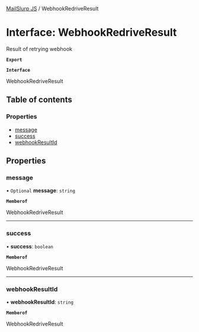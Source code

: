 [MailSlurp JS](../README.md) / WebhookRedriveResult

# Interface: WebhookRedriveResult

Result of retrying webhook

**`Export`**

**`Interface`**

WebhookRedriveResult

## Table of contents

### Properties

- [message](WebhookRedriveResult.md#message)
- [success](WebhookRedriveResult.md#success)
- [webhookResultId](WebhookRedriveResult.md#webhookresultid)

## Properties

### message

• `Optional` **message**: `string`

**`Memberof`**

WebhookRedriveResult

___

### success

• **success**: `boolean`

**`Memberof`**

WebhookRedriveResult

___

### webhookResultId

• **webhookResultId**: `string`

**`Memberof`**

WebhookRedriveResult
